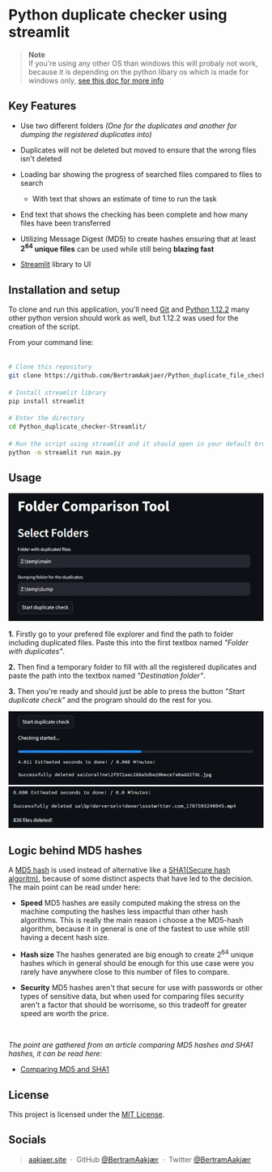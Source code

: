 
#  **Python duplicate checker using streamlit**

>  **Note**     
>  If you're using any other OS than windows this will probaly not work, because it is depending on the python libary os which is made for windows only, [see this doc for more info](https://docs.python.org/3/library/os.html)

##  **Key Features**
*  Use two different folders *(One for the duplicates and another for dumping the registered duplicates into)*

*  Duplicates will not be deleted but moved to ensure that the wrong files isn't deleted

*  Loading bar showing the progress of searched files compared to files to search

    *  With text that shows an estimate of time to run the task

*  End text that shows the checking has been complete and how many files have been transferred

* Utilizing Message Digest (MD5) to create hashes ensuring that at least **$2^{64}$ unique files** can be used while still being **blazing fast**

*  [Streamlit](https://streamlit.io/) library to UI

##  **Installation and setup**
To clone and run this application, you'll need [Git](https://git-scm.com) and [Python 1.12.2](https://www.python.org/downloads/?ref=gfxhacks.com) many other python version should work as well, but 1.12.2 was used for the creation of the script.

From your command line:

```bash

# Clone this repository
git clone https://github.com/BertramAakjaer/Python_duplicate_file_checker.git

# Install streamlit library
pip install streamlit

# Enter the directory
cd Python_duplicate_checker-Streamlit/

# Run the script using streamlit and it should open in your default browser
python -m streamlit run main.py
```

##  **Usage**
![Image](screenshots/folders_screenshot.webp)

**1.** Firstly go to your prefered file explorer and find the path to folder including duplicated files. Paste this into the first textbox named *"Folder with duplicates"*.

**2.** Then find a temporary folder to fill with all the registered duplicates and paste the path into the textbox named *"Destination folder"*.

**3.** Then you're ready and should just be able to press the button *"Start duplicate check"* and the program should do the rest for you.

![Image](screenshots/progress_screenshot.webp)
![Image](screenshots/deleted_files_screenshot.webp)

## **Logic behind MD5 hashes**  
A [MD5 hash](https://en.wikipedia.org/wiki/MD5) is used instead of alternative like a [SHA1(Secure hash algoritm)](https://en.wikipedia.org/wiki/SHA-1), because of some distinct aspects that have led to the decision. The main point can be read under here:

- **Speed**
MD5 hashes are easily computed making the stress on the machine computing the hashes less impactful than other hash algorithms. This is really the main reason i choose a the MD5-hash algorithm, because it in general is one of the fastest to use while still having a decent hash size.

- **Hash size**
The hashes generated are big enough to create $2^{64}$ unique hashes which in general should be enough for this use case were you rarely have anywhere close to this number of files to compare.

- **Security**
MD5 hashes aren't that secure for use with passwords or other types of sensitive data, but when used for comparing files security aren't a factor that should be worrisome, so this tradeoff for greater speed are worth the price.


<br/>

*The point are gathered from an article comparing MD5 hashes and SHA1 hashes, it can be read here:*
- [Comparing MD5 and SHA1](https://www.geeksforgeeks.org/difference-between-md5-and-sha1/)

##  **License**

This project is licensed under the [MIT License](LICENSE).

##  **Socials**
>  [aakjaer.site](https://www.aakjaer.site) &nbsp;&middot;&nbsp;
>  GitHub [@BertramAakjær](https://github.com/BertramAakjaer) &nbsp;&middot;&nbsp;
>  Twitter [@BertramAakjær](https://twitter.com/BertramAakjaer)
